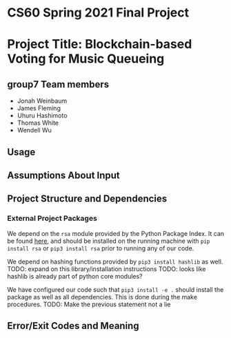 # CS60 Spring 2021 Final Project
# Project Title: Blockchain-based Voting for Music Queueing
## group7 Team members
- Jonah Weinbaum
- James Fleming
- Uhuru Hashimoto
- Thomas White
- Wendell Wu

## Usage

## Assumptions About Input

## Project Structure and Dependencies
### External Project Packages
We depend on the `rsa` module provided by the Python Package Index.
It can be found [here](https://pypi.org/project/rsa/), and should be
installed on the running machine with `pip install rsa` or
`pip3 install rsa` prior to running any of our code.

We depend on hashing functions provided by `pip3 install hashlib`
as well. TODO: expand on this library/installation instructions
TODO: looks like hashlib is already part of python core modules?

We have configured our code such that `pip3 install -e .` should install
the package as well as all dependencies. This is done during the make
procedures. TODO: Make the previous statement not a lie

## Error/Exit Codes and Meaning